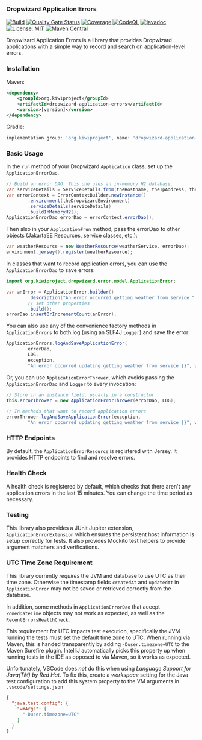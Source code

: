 ### Dropwizard Application Errors

[![Build](https://github.com/kiwiproject/dropwizard-application-errors/workflows/build/badge.svg)](https://github.com/kiwiproject/dropwizard-application-errors/actions?query=workflow%3Abuild)
[![Quality Gate Status](https://sonarcloud.io/api/project_badges/measure?project=kiwiproject_dropwizard-application-errors&metric=alert_status)](https://sonarcloud.io/dashboard?id=kiwiproject_dropwizard-application-errors)
[![Coverage](https://sonarcloud.io/api/project_badges/measure?project=kiwiproject_dropwizard-application-errors&metric=coverage)](https://sonarcloud.io/dashboard?id=kiwiproject_dropwizard-application-errors)
[![CodeQL](https://github.com/kiwiproject/dropwizard-application-errors/actions/workflows/codeql.yml/badge.svg)](https://github.com/kiwiproject/dropwizard-application-errors/actions/workflows/codeql.yml)
[![javadoc](https://javadoc.io/badge2/org.kiwiproject/dropwizard-application-errors/javadoc.svg)](https://javadoc.io/doc/org.kiwiproject/dropwizard-application-errors)
[![License: MIT](https://img.shields.io/badge/License-MIT-blue.svg)](https://opensource.org/licenses/MIT)
[![Maven Central](https://img.shields.io/maven-central/v/org.kiwiproject/dropwizard-application-errors)](https://central.sonatype.com/artifact/org.kiwiproject/dropwizard-application-errors/)


Dropwizard Application Errors is a library that provides Dropwizard applications with a simple
way to record and search on application-level errors.

### Installation

Maven:

```xml
<dependency>
    <groupId>org.kiwiproject</groupId>
    <artifactId>dropwizard-application-errors</artifactId>
    <version>[version]</version>
</dependency>
```

Gradle:

```groovy
implementation group: 'org.kiwiproject', name: 'dropwizard-application-errors', version: '[version]'
```

### Basic Usage

In the `run` method of your Dropwizard `Application` class, set up the `ApplicationErrorDao`.

```java
// Build an error DAO. This one uses an in-memory H2 database.
var serviceDetails = ServiceDetails.from(theHostname, theIpAddress, thePortNumber);
var errorContext = ErrorContextBuilder.newInstance()
        .environment(theDropwizardEnvironment)
        .serviceDetails(serviceDetails)
        .buildInMemoryH2();
ApplicationErrorDao errorDao = errorContext.errorDao();
```

Then also in your `Application#run` method, pass the errorDao to other
objects (JakartaEE Resources, service classes, etc.):

```java
var weatherResource = new WeatherResource(weatherService, errorDao);
environment.jersey().register(weatherResource);
```        

In classes that want to record application errors, you can use the
`ApplicationErrorDao` to save errors:

```java
import org.kiwiproject.dropwizard.error.model.ApplicationError;

var anError = ApplicationError.builder()
        .description("An error occurred getting weather from service " + weatherService.getName())
        // set other properties
        .build();
errorDao.insertOrIncrementCount(anError);
```

You can also use any of the convenience factory methods in `ApplicationErrors` to both
log (using an SLF4J `Logger`) and save the error:

```java
ApplicationErrors.logAndSaveApplicationError(
        errorDao,
        LOG,
        exception, 
        "An error occurred updating getting weather from service {}", weatherService.getName());
```

Or, you can use `ApplicationErrorThrower`, which avoids passing the `ApplicationErrorDao` and `Logger`
to every invocation:

```java
// Store in an instance field, usually in a constructor
this.errorThrower = new ApplicationErrorThrower(errorDao, LOG);

// In methods that want to record application errors
errorThrower.logAndSaveApplicationError(exception,
        "An error occurred updating getting weather from service {}", weatherService.getName());
```

### HTTP Endpoints       

By default, the `ApplicationErrorResource` is registered with Jersey.
It provides HTTP endpoints to find and resolve errors.

### Health Check

A health check is registered by default, which checks that there aren't
any application errors in the last 15 minutes. You can change the time period as necessary.
                
### Testing

This library also provides a JUnit Jupiter extension, `ApplicationErrorExtension` which ensures
the persistent host information is setup correctly for tests. It also provides Mockito test helpers
to provide argument matchers and verifications.

### UTC Time Zone Requirement

This library currently _requires_ the JVM and database to use UTC as their time zone.
Otherwise the timestamp fields `createdAt` and `updatedAt` in `ApplicationError` may not
be saved or retrieved correctly from the database.

In addition, some methods in `ApplicationErrorDao` that accept `ZonedDateTime` objects
may not work as expected, as well as the `RecentErrorsHealthCheck`.

This requirement for UTC impacts test execution, specifically the JVM running the tests
must set the default time zone to UTC. When running via Maven, this is handed transparently
by adding `-Duser.timezone=UTC` to the Maven Surefire plugin. IntelliJ automatically picks
this property up when running tests in the IDE as opposed to via Maven, so it works as expected.

Unfortunately, VSCode does _not_ do this when using _Language Support for Java(TM) by Red Hat_.
To fix this, create a _workspace_ setting for the Java test configuration to add this system
property to the VM arguments in `.vscode/settings.json`

```json
{
  "java.test.config": {
    "vmArgs": [
      "-Duser.timezone=UTC"
    ]
  }
}
```
